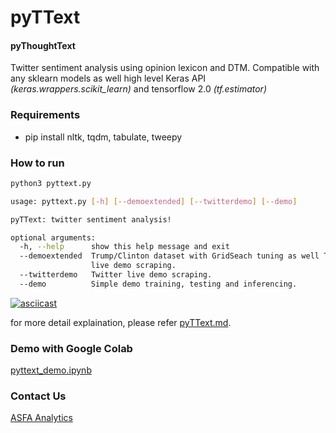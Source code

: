 # pyTText #

#### pyThoughtText ####

Twitter sentiment analysis using opinion lexicon and DTM. 
Compatible with any sklearn models as well high level Keras API *(keras.wrappers.scikit_learn)* and tensorflow 2.0 *(tf.estimator)*

### Requirements ###

* pip install nltk, tqdm, tabulate, tweepy

### How to run ###
```bash
python3 pyttext.py

usage: pyttext.py [-h] [--demoextended] [--twitterdemo] [--demo]

pyTText: twitter sentiment analysis!

optional arguments:
  -h, --help      show this help message and exit
  --demoextended  Trump/Clinton dataset with GridSeach tuning as well Twitter
                  live demo scraping.
  --twitterdemo   Twitter live demo scraping.
  --demo          Simple demo training, testing and inferencing.
```

[![asciicast](https://asciinema.org/a/347916.svg)](https://asciinema.org/a/347916)

for more detail explaination, please refer [pyTText.md](pyTText.md).

### Demo with Google Colab ###

[pyttext_demo.ipynb](https://colab.research.google.com/drive/1dEQiLfAi4YE2Z9kC1lzHdjQWnUSqIc8P?usp=sharing)

### Contact Us ###
[ASFA Analytics](https://abualfateh2901.wixsite.com/afsaanalytics)